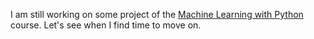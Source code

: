 I am still working on some project of the [Machine Learning with Python](https://www.freecodecamp.org/learn/machine-learning-with-python/) course. Let's see when I find time to move on.
